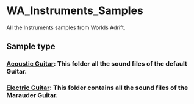 # WA_Instruments_Samples

All the Instruments samples from Worlds Adrift.

## Sample type 

### [Acoustic Guitar](Sounds/Guitar): This folder all the sound files of the default Guitar.
### [Electric Guitar](Sounds/Marauder_Guitar): This folder contains all the sound files of the Marauder Guitar.
